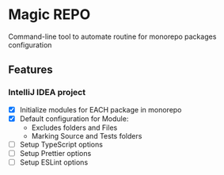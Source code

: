# Magic REPO

Command-line tool to automate routine for monorepo packages configuration

## Features

### IntelliJ IDEA project
- [x] Initialize modules for EACH package in monorepo
- [x] Default configuration for Module:
    - Excludes folders and Files
    - Marking Source and Tests folders
- [ ] Setup TypeScript options
- [ ] Setup Prettier options
- [ ] Setup ESLint options
